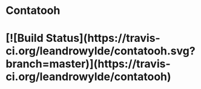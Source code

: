 <h1>Contatooh<h1>  [![Build Status](https://travis-ci.org/leandrowylde/contatooh.svg?branch=master)](https://travis-ci.org/leandrowylde/contatooh)